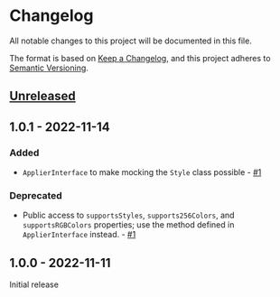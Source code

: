 # Changelog

All notable changes to this project will be documented in this file.

The format is based on [Keep a Changelog](https://keepachangelog.com/en/1.0.0/),
and this project adheres to [Semantic Versioning](https://semver.org/spec/v2.0.0.html).

## [Unreleased](https://github.com/bbatsche/ConsoleColor/compare/1.0.0...develop)

## 1.0.1 - 2022-11-14

### Added

- `ApplierInterface` to make mocking the `Style` class possible - [#1][PR1]

### Deprecated

- Public access to `supportsStyles`, `supports256Colors`, and `supportsRGBColors` properties; use the method defined in `ApplierInterface` instead. - [#1][PR1]

## 1.0.0 - 2022-11-11

Initial release

[PR1]: https://github.com/bbatsche/ConsoleColor/pull/1 "Style Applier Interface"
